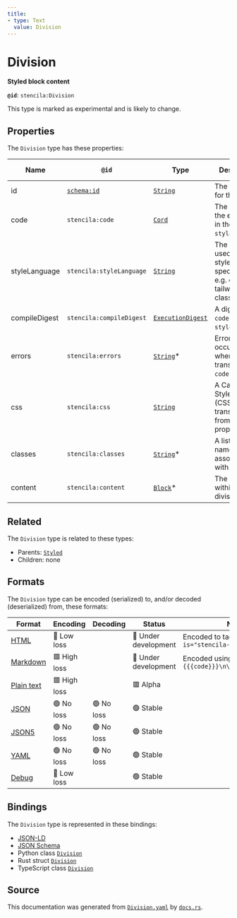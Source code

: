 ```yaml
---
title:
- type: Text
  value: Division
---
```


# Division

**Styled block content**

**`@id`**: `stencila:Division`

This type is marked as experimental and is likely to change.

## Properties

The `Division` type has these properties:

| Name          | `@id`                                | Type                                                                                  | Description                                                                | Inherited from                                                          |
| ------------- | ------------------------------------ | ------------------------------------------------------------------------------------- | -------------------------------------------------------------------------- | ----------------------------------------------------------------------- |
| id            | [`schema:id`](https://schema.org/id) | [`String`](https://stencila.dev/docs/reference/schema/data/string)                    | The identifier for this item                                               | [`Entity`](https://stencila.dev/docs/reference/schema/other/entity)     |
| code          | `stencila:code`                      | [`Cord`](https://stencila.dev/docs/reference/schema/data/cord)                        | The code of the equation in the `styleLanguage`.                           | [`Styled`](https://stencila.dev/docs/reference/schema/style/styled)     |
| styleLanguage | `stencila:styleLanguage`             | [`String`](https://stencila.dev/docs/reference/schema/data/string)                    | The language used for the style specification e.g. css, tailwind, classes. | [`Styled`](https://stencila.dev/docs/reference/schema/style/styled)     |
| compileDigest | `stencila:compileDigest`             | [`ExecutionDigest`](https://stencila.dev/docs/reference/schema/flow/execution-digest) | A digest of the `code` and `styleLanguage`.                                | [`Styled`](https://stencila.dev/docs/reference/schema/style/styled)     |
| errors        | `stencila:errors`                    | [`String`](https://stencila.dev/docs/reference/schema/data/string)*                   | Errors that occurred when transpiling the `code`.                          | [`Styled`](https://stencila.dev/docs/reference/schema/style/styled)     |
| css           | `stencila:css`                       | [`String`](https://stencila.dev/docs/reference/schema/data/string)                    | A Cascading Style Sheet (CSS) transpiled from the `code` property.         | [`Styled`](https://stencila.dev/docs/reference/schema/style/styled)     |
| classes       | `stencila:classes`                   | [`String`](https://stencila.dev/docs/reference/schema/data/string)*                   | A list of class names associated with the node                             | [`Styled`](https://stencila.dev/docs/reference/schema/style/styled)     |
| content       | `stencila:content`                   | [`Block`](https://stencila.dev/docs/reference/schema/prose/block)*                    | The content within the division                                            | [`Division`](https://stencila.dev/docs/reference/schema/style/division) |

## Related

The `Division` type is related to these types:

- Parents: [`Styled`](https://stencila.dev/docs/reference/schema/style/styled)
- Children: none

## Formats

The `Division` type can be encoded (serialized) to, and/or decoded (deserialized) from, these formats:

| Format                                                           | Encoding       | Decoding     | Status                 | Notes                                                       |
| ---------------------------------------------------------------- | -------------- | ------------ | ---------------------- | ----------------------------------------------------------- |
| [HTML](https://stencila.dev/docs/reference/formats/{name})       | 🔷 Low loss     |              | 🚧 Under development    | Encoded to tag `<div is="stencila-division">`               |
| [Markdown](https://stencila.dev/docs/reference/formats/{name})   | 🟥 High loss    |              | 🚧 Under development    | Encoded using template `::: {{{code}}}\n\n{content}:::\n\n` |
| [Plain text](https://stencila.dev/docs/reference/formats/{name}) | 🟥 High loss    |              | 🟥 Alpha                |                                                             |
| [JSON](https://stencila.dev/docs/reference/formats/{name})       | 🟢 No loss      | 🟢 No loss    | 🟢 Stable               |                                                             |
| [JSON5](https://stencila.dev/docs/reference/formats/{name})      | 🟢 No loss      | 🟢 No loss    | 🟢 Stable               |                                                             |
| [YAML](https://stencila.dev/docs/reference/formats/{name})       | 🟢 No loss      | 🟢 No loss    | 🟢 Stable               |                                                             |
| [Debug](https://stencila.dev/docs/reference/formats/{name})      | 🔷 Low loss     |              | 🟢 Stable               |                                                             |

## Bindings

The `Division` type is represented in these bindings:

- [JSON-LD](https://stencila.dev/Division.jsonld)
- [JSON Schema](https://stencila.dev/Division.schema.json)
- Python class [`Division`](https://github.com/stencila/stencila/blob/main/python/stencila/types/division.py)
- Rust struct [`Division`](https://github.com/stencila/stencila/blob/main/rust/schema/src/types/division.rs)
- TypeScript class [`Division`](https://github.com/stencila/stencila/blob/main/typescript/src/types/Division.ts)

## Source

This documentation was generated from [`Division.yaml`](https://github.com/stencila/stencila/blob/main/schema/Division.yaml) by [`docs.rs`](https://github.com/stencila/stencila/blob/main/rust/schema-gen/src/docs.rs).